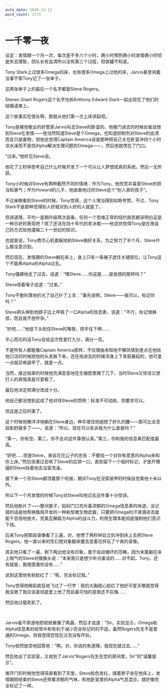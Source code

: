 ```yaml
---
auto_date: 2020-12-12
word_count: 1773
---
```


# 一千零一夜

设定：发情期一个月一次，每次差不多六个小时，俩小时预热俩小时发情俩小时彻底失去理智，但队长有血清所以没有第三个过程，但铁罐不知道。

Tony Stark上过很多Omega的床，也有很多Omega上过他的床，Jarvis甚至闲着没事干帮Tony记了一张单子。

这两张单子上的最后一个名字都是Steve Rogers。

Steven Grant Rogers这个名字也和Anthony Edward Stark一起出现在了他们的结婚请柬上。

这个故事实在很长啊，那就从他们第一次上床讲起吧。

Tony是被他敬业的好管家Jarvis叫去Steve的卧室的，他推门进去的时候丝毫没想到Steve在发情——他当然知道Steve是个Omega，也知道抑制剂对Steve的血清而言只是废物，但他总觉得Captain America该是那种把自己关在卧室冲四个小时凉水澡而不是找Alpha解决生理问题的Omega——，然后他就愣在了门口。

“过来。”他听见Steve说。

他花了三秒钟思考自己什么时候开发了一个可以让人梦想成真的系统，然后一无所获。

Tony小时候对Steve有两种截然不同的情绪：作为Tony，他欣赏并喜爱Steve的担当和勇气；作为Howard的儿子，他由衷地讨厌Steve这个“别人家的孩子”。

不过亲眼看到Steve的时候，Tony觉得，这个人理当得到如斯夸赞。不过，Tony Stark不是那种觉得别人好就对别人好的人就是了。

但讲道理，平均一星期升级两次装备，任何一个思维正常的纽约居民都该明白这是一种示好的表现吧？除了还活在四十年代的老冰棍——他坚持觉得Tony是在用自己的方式给他灌输二十一世纪的知识。

也就是说，Tony费尽心机委婉地和Steve搞好关系，为之努力了半个月，Steve什么都没意识到。

然后现在，发情期的Steve躺在床上，身上只有一条被子遮住关键部位，让Tony这个不能再Alpha的Alpha过去。

Tony僵硬地走了过去，说道：“嘿Steve……你这是……是我想的那样吗？”

Steve哑着嗓子说道：“过来。”

Tony干脆利落地扒光了自己扑了上去：“事先说明，Steve——我可以，标记你吗？”

Steve把头伸到他脖子边上呼吸了一口Alpha的信息素，说道：“不行，标记很麻烦，而且我不想怀孕。”

“好吧……”他低下头衔住Steve的嘴唇，把手往下伸……

平心而论的话Tony会给这次性爱打九分，满分一百。

不是所有人都能像Captain America那样，不仅理由未知地不解风情到差点在他给他口活的时候把他的头发揪下来，还在他进去的时候浑身上下青筋暴起的，他可差一点就召唤装甲了，就差一点。

当然，接近结束的时候他充满恶意地在生殖腔里蹭了几下，当时Steve又惊讶又想打人的表情真是可爱极了。

最后他决定把满分改成十分。

他自己都没想到这成了他对待Steve的惯例：标准不可动摇，但要求可以。

但这是之后的事了。

这个时候他懒洋洋地躺在Steve身边，伸手搂住他遐想了好久的腰——那可比全息投影舒服多了——，说道：“所以，现在可以告诉我为什么是我吗？”

“第一，你有空。第二，你不会对这件事很认真。”第三，你和我的信息素匹配度最高。

“好吧……但是Steve，来自花花公子的忠告：不要找一个对你有意思的Alpha来和你上床。”然后他凑过去啃了Steve的后颈一口，直到留下一个临时标记，才放开懵逼的Steve扶着他去浴室洗澡。

接下来一个月Steve都顶着那个咬痕，期间Tony在没穿装甲的时候自觉离他十米以外。

所以下一个月发情的时候Tony对Steve叫他过去这件事十分惊讶。

然后他断片了——整间屋子，起码门口充斥着浓郁的Omega信息素的味道，没记错的话是他帮神盾局开发的一种新型微生物武器，只要把Omega的汗液滴进去就能千百倍地放大，完美瓦解敌方Alpha的战斗力，利用生理本能彻底强制他们意识下线。

后来Tony把那段录像看了三遍，对，他愣了两秒钟后立刻冲到床上去把Steve Rogers，他一直以来的性幻想对象翻来覆去变着花样玩了个爽的录像。

其实他只看了一遍，剩下两边他没有印象，属于自动循环的范畴，因为末尾躺在床上喘气的Steve对摄像头说：“本来我只是想少听点废话的……对不起，Tony。还有就是，我很感激你没有……”

说到这里他有些脸红了：“咳，完全标记我。”

Tony觉得他眼前疯狂地飞过了一行字：我的大胸甜心脸红了他好可爱天哪我觉得我没救了我应该是彻底爱上他了而且最可怕的是我还不后悔……

然后他过载死机了。

<br>

Jarvis毫不厚道地把视频重播了两遍，然后才说道：“Sir，实验显示，Omega和Alpha信息素的经常中和有利于减小完全标记时的不适。虽然Rogers先生不是普通的Omega，但我觉得您现在过去没有坏处。

Tony依然放空地回答他：“啊，对，你说的有道理，我现在就过去……”

然后他出了实验室，又收到了Jarvis“Rogers先生在您的房间里，Sir”的“温馨提示”。

推开门的时候他觉得简直看到了天堂，Steve脸色发红，揉着脖子坐在他床上，发情期刚结束的Steve还带着浓郁的气味，和他卧室里的Alpha气息混合，就好像完全标记了一样。

<br>
